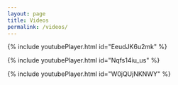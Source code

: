 ```yaml
---
layout: page
title: Videos
permalink: /videos/
---
```


{% include youtubePlayer.html id="EeudJK6u2mk" %}

{% include youtubePlayer.html id="Nqfs14iu_us" %}

{% include youtubePlayer.html id="W0jQUjNKNWY" %}

